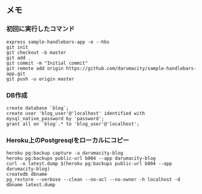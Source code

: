 ## メモ
### 初回に実行したコマンド
`express sample-handlebars-app -e --hbs`  
`git init`  
`git checkout -b master`  
`git add .`  
`git commit -m "Initial commit"`  
`git remote add origin https://github.com/darumacity/sample-handlebars-app.git`  
`git push -u origin master`

### DB作成
``create database `blog`;``  
`create user 'blog_user'@'localhost' identified with mysql_native_password by 'password';`  
``grant all on `blog`.* to 'blog_user'@'localhost';``

### Heroku上のPostgresqlをローカルにコピー
`heroku pg:backup capture -a darumacity-blog`  
`heroku pg:backups public-url b004 --app darumacity-blog`  
`curl -o latest.dump $(heroku pg:backups public-url b004 --app darumacity-blog)`  
`createdb dbname`  
`pg_restore --verbose --clean --no-acl --no-owner -h localhost -d dbname latest.dump`
